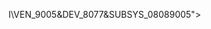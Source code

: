 I\VEN_9005&amp;DEV_8077&amp;SUBSYS_08089005">
      <registryValue name="adp80xx.inf" valueType="REG_BINARY" value="01FF0000" />
      <securityDescriptor name="62791918C58049A69FA4D51EF72F68381DD90E4C" />
    </registryKey>
    <registryKey keyName="HKEY_LOCAL_MACHINE\SYSTEM\DriverDatabase\DeviceIds\PCI\VEN_9005&amp;DEV_8077&amp;SUBSYS_16009005">
      <registryValue name="adp80xx.inf" valueType="REG_BINARY" value="01FF0000" />
      <securityDescriptor name="62791918C58049A69FA4D51EF72F68381DD90E4C" />
    </registryKey>
    <registryKey keyName="HKEY_LOCAL_MACHINE\SYSTEM\DriverDatabase\DeviceIds\PCI\VEN_9005&amp;DEV_8081&amp;SUBSYS_04009005">
      <registryValue name="adp80xx.inf" valueType="REG_BINARY" value="01FF0000" />
      <securityDescriptor name="62791918C58049A69FA4D51EF72F68381DD90E4C" />
    </registryKey>
    <registryKey keyName="HKEY_LOCAL_MACHINE\SYSTEM\DriverDatabase\DeviceIds\PCI\VEN_9005&amp;DEV_8081&amp;SUBSYS_08009005">
      <registryValue name="adp80xx.inf" valueType="REG_BINARY" value="01FF0000" />
      <securityDescriptor name="62791918C58049A69FA4D51EF72F68381DD90E4C" />
    </registryKey>
    <registryKey keyName="HKEY_LOCAL_MACHINE\SYSTEM\DriverDatabase\DeviceIds\PCI\VEN_9005&amp;DEV_8088&amp;SUBSYS_00089005">
      <registryValue name="adp80xx.inf" valueType="REG_BINARY" value="01FF0000" />
      <securityDescriptor name="62791918C58049A69FA4D51EF72F68381DD90E4C" />
    </registryKey>
    <registryKey keyName="HKEY_LOCAL_MACHINE\SYSTEM\DriverDatabase\DeviceIds\PCI\VEN_9005&amp;DEV_8088&amp;SUBSYS_00169005">
      <registryValue name="adp80xx.inf" valueType="REG_BINARY" value="01FF0000" />
      <securityDescriptor name="62791918C58049A69FA4D51EF72F68381DD90E4C" />
    </registryKey>
    <registryKey keyName="HKEY_LOCAL_MACHINE\SYSTEM\DriverDatabase\DeviceIds\PCI\VEN_9005&amp;DEV_8088&amp;SUBSYS_08009005">
      <registryValue name="adp80xx.inf" valueType="REG_BINARY" value="01FF0000" />
      <securityDescriptor name="62791918C58049A69FA4D51EF72F68381DD90E4C" />
    </registryKey>
    <registryKey keyName="HKEY_LOCAL_MACHINE\SYSTEM\DriverDatabase\DeviceIds\PCI\VEN_9005&amp;DEV_8088&amp;SUBSYS_16009005">
      <registryValue name="adp80xx.inf" valueType="REG_BINARY" value="01FF0000" />
      <securityDescriptor name="62791918C58049A69FA4D51EF72F68381DD90E4C" />
    </registryKey>
    <registryKey keyName="HKEY_LOCAL_MACHINE\SYSTEM\DriverDatabase\DeviceIds\PCI\VEN_9005&amp;DEV_8089&amp;SUBSYS_00089005">
      <registryValue name="adp80xx.inf" valueType="REG_BINARY" value="01FF0000" />
      <securityDescriptor name="62791918C58049A69FA4D51EF72F68381DD90E4C" />
    </registryKey>